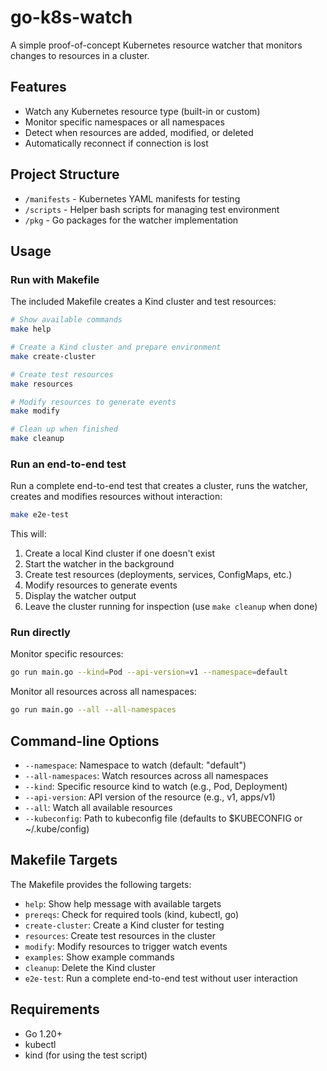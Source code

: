 # go-k8s-watch

A simple proof-of-concept Kubernetes resource watcher that monitors changes to resources in a cluster.

## Features

- Watch any Kubernetes resource type (built-in or custom)
- Monitor specific namespaces or all namespaces
- Detect when resources are added, modified, or deleted
- Automatically reconnect if connection is lost

## Project Structure

- `/manifests` - Kubernetes YAML manifests for testing
- `/scripts` - Helper bash scripts for managing test environment
- `/pkg` - Go packages for the watcher implementation

## Usage

### Run with Makefile

The included Makefile creates a Kind cluster and test resources:

```bash
# Show available commands
make help

# Create a Kind cluster and prepare environment
make create-cluster

# Create test resources
make resources

# Modify resources to generate events
make modify

# Clean up when finished
make cleanup
```

### Run an end-to-end test

Run a complete end-to-end test that creates a cluster, runs the watcher, creates and modifies resources without interaction:

```bash
make e2e-test
```

This will:
1. Create a local Kind cluster if one doesn't exist
2. Start the watcher in the background
3. Create test resources (deployments, services, ConfigMaps, etc.)
4. Modify resources to generate events
5. Display the watcher output
6. Leave the cluster running for inspection (use `make cleanup` when done)

### Run directly

Monitor specific resources:

```bash
go run main.go --kind=Pod --api-version=v1 --namespace=default
```

Monitor all resources across all namespaces:

```bash
go run main.go --all --all-namespaces
```

## Command-line Options

- `--namespace`: Namespace to watch (default: "default")
- `--all-namespaces`: Watch resources across all namespaces
- `--kind`: Specific resource kind to watch (e.g., Pod, Deployment)
- `--api-version`: API version of the resource (e.g., v1, apps/v1)
- `--all`: Watch all available resources
- `--kubeconfig`: Path to kubeconfig file (defaults to $KUBECONFIG or ~/.kube/config)

## Makefile Targets

The Makefile provides the following targets:

- `help`: Show help message with available targets
- `prereqs`: Check for required tools (kind, kubectl, go)
- `create-cluster`: Create a Kind cluster for testing
- `resources`: Create test resources in the cluster
- `modify`: Modify resources to trigger watch events
- `examples`: Show example commands
- `cleanup`: Delete the Kind cluster
- `e2e-test`: Run a complete end-to-end test without user interaction

## Requirements

- Go 1.20+
- kubectl
- kind (for using the test script)